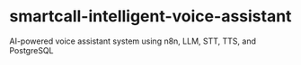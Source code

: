 # smartcall-intelligent-voice-assistant
AI-powered voice assistant system using n8n, LLM, STT, TTS, and PostgreSQL
